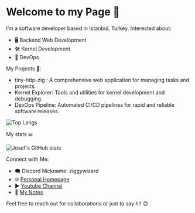 # Welcome to my Page 🌟
I’m a software developer based in Istanbul, Turkey. Interested about:

- 🖥️ Backend Web Development
- 🛠️ Kernel Development
- 🚀 DevOps

My Projects 📂:

-	tiny-http-zig : A comprehensive web application for managing tasks and projects.
-	Kernel Explorer: Tools and utilities for kernel development and debugging.
-	DevOps Pipeline: Automated CI/CD pipelines for rapid and reliable software releases.

![Top Langs](https://github-readme-stats.vercel.app/api/top-langs/?username=wizard-lgtm&layout=compact)

My stats 📊

![Josef's GitHub stats](https://github-readme-stats.vercel.app/api?username=wizard-lgtm&show=reviews,discussions_started,discussions_answered,prs_merged,prs_merged_percentage&show_icon=true)


Connect with Me:

- 🗨️ Discord Nickname: ziggywizard
- 🌐 [Personal Homepage](https://ziggywizard.dev)
- ▶️ [Youtube Channel](https://www.youtube.com/@ziggywizard)
- 📝 [My Notes](https://notes.ziggywizard.dev)

Feel free to reach out for collaborations or just to say hi! 😊
